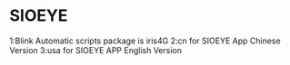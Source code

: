 # SIOEYE

1:Blink Automatic scripts package is iris4G
2:cn for SIOEYE App  Chinese Version
3:usa for SIOEYE APP  English Version


